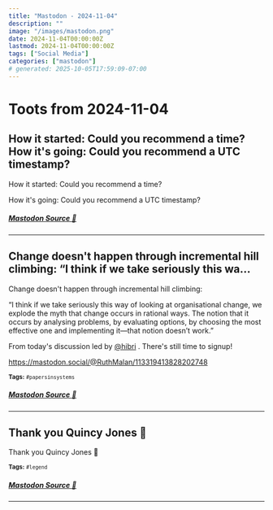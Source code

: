 ```yaml
---
title: "Mastodon - 2024-11-04"
description: ""
image: "/images/mastodon.png"
date: 2024-11-04T00:00:00Z
lastmod: 2024-11-04T00:00:00Z
tags: ["Social Media"]
categories: ["mastodon"]
# generated: 2025-10-05T17:59:09-07:00
---
```


# Toots from 2024-11-04

## How it started: Could you recommend a time?  How it's going: Could you recommend a UTC timestamp?

How it started: Could you recommend a time?

How it's going: Could you recommend a UTC timestamp?

##### [Mastodon Source 🐘](https://hachyderm.io/@mweagle/113426921233407127)

---

## Change doesn't happen through incremental hill climbing:  “I think if we take seriously this wa...

Change doesn't happen through incremental hill climbing:

“I think if we take seriously this way of looking at organisational change, we explode the myth that change occurs in rational ways. The notion that it occurs by analysing problems, by evaluating options, by choosing the most effective one and implementing it—that notion doesn’t work.”

From today's  discussion led by [@hibri](https://techhub.social/@hibri) . There's still time to signup!

<https://mastodon.social/@RuthMalan/113319413828202748>

<small><b>Tags:</b> `#papersinsystems`</small>

##### [Mastodon Source 🐘](https://hachyderm.io/@mweagle/113425923203248495)

---

## Thank you Quincy Jones 🙏

Thank you Quincy Jones 🙏

<small><b>Tags:</b> `#legend`</small>

##### [Mastodon Source 🐘](https://hachyderm.io/@mweagle/113425504656896980)

---

